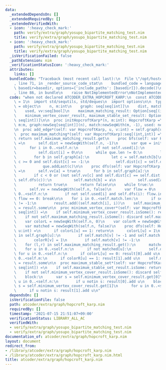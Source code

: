 ```yaml
---
data:
  _extendedDependsOn: []
  _extendedRequiredBy: []
  _extendedVerifiedWith:
  - icon: ':heavy_check_mark:'
    path: verify/extra/graph/yosupo_bipartite_matching_test.nim
    title: verify/extra/graph/yosupo_bipartite_matching_test.nim
  - icon: ':heavy_check_mark:'
    path: verify/extra/graph/yosupo_bipartite_matching_test.nim
    title: verify/extra/graph/yosupo_bipartite_matching_test.nim
  _isVerificationFailed: false
  _pathExtension: nim
  _verificationStatusIcon: ':heavy_check_mark:'
  attributes:
    links: []
  bundledCode: "Traceback (most recent call last):\n  File \"/opt/hostedtoolcache/Python/3.10.0/x64/lib/python3.10/site-packages/onlinejudge_verify/documentation/build.py\"\
    , line 71, in _render_source_code_stat\n    bundled_code = language.bundle(stat.path,\
    \ basedir=basedir, options={'include_paths': [basedir]}).decode()\n  File \"/opt/hostedtoolcache/Python/3.10.0/x64/lib/python3.10/site-packages/onlinejudge_verify/languages/nim.py\"\
    , line 86, in bundle\n    raise NotImplementedError\nNotImplementedError\n"
  code: "when not declared ATCODER_EXTRA_HOPCROFT_KARP:\n  const ATCODER_EXTRA_HOPCROFT_KARP*\
    \ = 1\n  import std/sequtils, std/deques\n  import options\n\n  type HopcroftKarp*\
    \ = object\n    n, m:int\n    graph: seq[seq[int]]\n    dist, match: seq[int]\n\
    \    used, vv:seq[bool]\n    maximum_matching_result: Option[seq[(int, int)]]\n\
    \    minimum_vertex_cover_result, maximum_stable_set_result: Option[(seq[int],\
    \ seq[int])]\n\n  proc initHopcroftKarp*(n, m:int): HopcroftKarp =\n    HopcroftKarp(n:n,\
    \ m:m, graph:newSeq[seq[int]](n), match:newSeqWith(m, -1), used: newSeq[bool](n))\n\
    \n  proc add_edge*(self: var HopcroftKarp, u, v:int) = self.graph[u].add(v)\n\n\
    \  proc maximum_matching*(self: var HopcroftKarp):seq[(int,int)] =\n    if self.maximum_matching_result.isSome:\
    \ return self.maximum_matching_result.get\n    proc bfs(self: var HopcroftKarp)\
    \ =\n      self.dist = newSeqWith(self.n, -1)\n      var que = initDeque[int]()\n\
    \      for i in 0..<self.n:\n        if not self.used[i]:\n          que.addLast(i)\n\
    \          self.dist[i] = 0\n\n      while que.len != 0:\n        let a = que.popFirst()\n\
    \        for b in self.graph[a]:\n          let c = self.match[b]\n          if\
    \ c >= 0 and self.dist[c] == -1:\n            self.dist[c] = self.dist[a] + 1\n\
    \            que.addLast(c)\n\n    proc dfs(self: var HopcroftKarp, a:int):bool\
    \ =\n      self.vv[a] = true\n      for b in self.graph[a]:\n        let c = self.match[b]\n\
    \        if c < 0 or (not self.vv[c] and self.dist[c] == self.dist[a] + 1 and\
    \ self.dfs(c)):\n          self.match[b] = a\n          self.used[a] = true\n\
    \          return true\n      return false\n\n    while true:\n      self.bfs()\n\
    \      self.vv = newSeqWith(self.n, false)\n      var flow = 0\n      for i in\
    \ 0..<self.n:\n        if not self.used[i] and self.dfs(i): flow.inc\n      if\
    \ flow == 0: break\n\n    for i in 0..<self.match.len:\n      if self.match[i]\
    \ != -1:\n        result.add((self.match[i], i))\n    self.maximum_matching_result\
    \ = result.some\n\n  proc minimum_vertex_cover*(self: var HopcroftKarp):(seq[int],\
    \ seq[int]) =\n    if self.minimum_vertex_cover_result.isSome(): return self.minimum_vertex_cover_result.get\n\
    \    if not self.maximum_matching_result.isSome(): discard self.maximum_matching()\n\
    \    var colorL = newSeqWith(self.n, 0)\n    var colorR = newSeqWith(self.m, 0)\n\
    \    var matched = newSeqWith(self.n, false)\n    proc dfs(self: HopcroftKarp,\
    \ u:int) =\n      if colorL[u] == 1: return\n      colorL[u] = 1\n      for v\
    \ in self.graph[u]:\n        if self.match[v] != -1 and self.match[v] == u: continue\n\
    \        colorR[v] = 1\n        if self.match[v] != -1:\n          self.dfs(self.match[v])\n\
    \    for (l,r) in self.maximum_matching_result.get():\n      matched[l] = true\n\
    \    for u in 0..<self.n:\n      if not matched[u]:\n        self.dfs(u)\n   \
    \ for u in 0..<self.n:\n      if colorL[u] == 0: result[0].add u\n    for u in\
    \ 0..<self.m:\n      if colorR[u] == 1: result[1].add u\n    self.minimum_vertex_cover_result\
    \ = result.some\n\n  proc maximum_stable_set*(self: var HopcroftKarp):(seq[int],\
    \ seq[int]) =\n    if self.maximum_stable_set_result.isSome: return self.maximum_stable_set_result.get\n\
    \    if not self.minimum_vertex_cover_result.isSome(): discard self.minimum_vertex_cover()\n\
    \    block:\n      var s = self.minimum_vertex_cover_result.get[0]\n      for\
    \ u in 0..<self.n:\n        if u notin s: result[0].add u\n    block:\n      var\
    \ s = self.minimum_vertex_cover_result.get[1]\n      for u in 0..<self.m:\n  \
    \      if u notin s: result[1].add u\n"
  dependsOn: []
  isVerificationFile: false
  path: atcoder/extra/graph/hopcroft_karp.nim
  requiredBy: []
  timestamp: '2021-07-15 21:51:07+09:00'
  verificationStatus: LIBRARY_ALL_AC
  verifiedWith:
  - verify/extra/graph/yosupo_bipartite_matching_test.nim
  - verify/extra/graph/yosupo_bipartite_matching_test.nim
documentation_of: atcoder/extra/graph/hopcroft_karp.nim
layout: document
redirect_from:
- /library/atcoder/extra/graph/hopcroft_karp.nim
- /library/atcoder/extra/graph/hopcroft_karp.nim.html
title: atcoder/extra/graph/hopcroft_karp.nim
---
```

